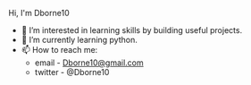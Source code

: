 Hi, I'm Dborne10
- 👀 I’m interested in learning skills by building useful projects.
- 🌱 I’m currently learning python.
- 📫 How to reach me:
    - email - Dborne10@gmail.com
    - twitter - @Dborne10
    

<!---
Dborne10/Dborne10 is a ✨ special ✨ repository because its `README.md` (this file) appears on your GitHub profile.
You can click the Preview link to take a look at your changes.
--->
